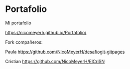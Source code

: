 # Portafolio
Mi portafolio


https://nicomeyerh.github.io/Portafolio/

Fork compañeros:

Paula https://github.com/NicoMeyerH/desafiogit-gitpages

Cristian https://github.com/NicoMeyerH/ElCriSN
